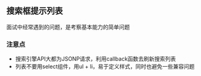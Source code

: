 ## 搜索框提示列表
面试中经常遇到的问题，是考察基本能力的简单问题

### 注意点
- 搜索引擎API大都为JSONP请求，利用callback函数去刷新搜索列表
- 列表不要用select组件，用ul + li，易于定义样式，同时也避免一些兼容问题
